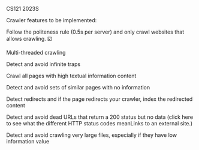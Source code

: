 CS121 2023S

Crawler features to be implemented: 

Follow the politeness rule (0.5s per server) and only crawl websites that allows crawling. ☑️

Multi-threaded crawling

Detect and avoid infinite traps

Crawl all pages with high textual information content

Detect and avoid sets of similar pages with no information

Detect redirects and if the page redirects your crawler, index the redirected content

Detect and avoid dead URLs that return a 200 status but no data (click here to see what the different HTTP status codes meanLinks to an external site.)

Detect and avoid crawling very large files, especially if they have low information value
